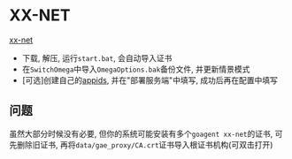 # XX-NET

[xx-net](https://github.com/XX-net/XX-Net)

* 下载, 解压, 运行`start.bat`, 会自动导入证书
* 在`SwitchOmega`中导入`OmegaOptions.bak`备份文件, 并更新情景模式
* [可选]创建自己的[appids](https://github.com/XX-net/XX-Net/wiki/how-to-create-my-appids), 并在"部署服务端"中填写, 成功后再在配置中填写

## 问题

虽然大部分时候没有必要, 但你的系统可能安装有多个`goagent xx-net`的证书, 可先删除旧证书, 再将`data/gae_proxy/CA.crt`证书导入根证书机构(可双击打开)